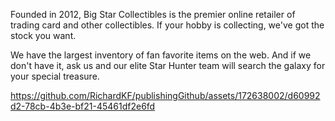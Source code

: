 Founded in 2012, Big Star Collectibles is the premier online retailer of trading card and other collectibles. If your hobby is collecting, we've got the stock you want.

We have the largest inventory of fan favorite items on the web. And if we don't have it, ask us and our elite Star Hunter team will search the galaxy for your special treasure.


https://github.com/RichardKF/publishingGithub/assets/172638002/d60992d2-78cb-4b3e-bf21-45461df2e6fd
